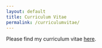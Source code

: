 ```yaml
---
layout: default
title: Curriculum Vitae
permalink: /curriculumvitae/
---
```


Please find my curriculum vitae <a href="https://raw.githubusercontent.com/jwgsim/jwgsim.github.io/master/assets/css/CV%20JWG%20Simons.pdf?token=ARBE2CSCG4PRF2Q3MXXHMMLBRKFXS">here</a>.

